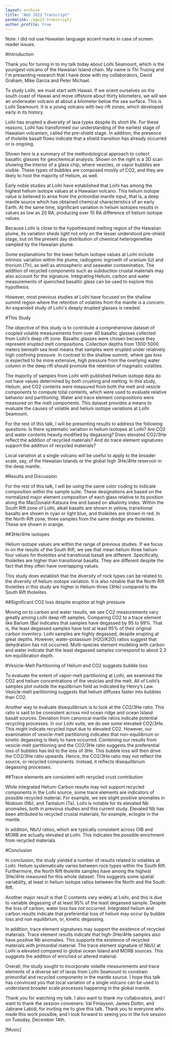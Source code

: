 ```yaml
---
layout: archive
title: "AGU 2022 Transcript"
permalink: /agu22-transcript/
author_profile: true
---
```


Note: I did not use Hawaiian language accent marks in case of screen reader issues.

#Introduction

Thank you for tuning in to my talk today about Loihi Seamount, which is the youngest volcano of the Hawaiian Island chain. My name is Thi Truong and I'm presenting research that I have done with my collaborators, David Graham, Mike Garcia and Peter Michael.

To study Loihi, we must start with Hawaii. If we orient ourselves on the south coast of Hawaii and move offshore about thirty kilometers, we will see an underwater volcano at about a kilometer below the sea surface. This is Loihi Seamount. It is a young volcano with two rift zones, which developed early in its history.

Loihi has erupted a diversity of lava types despite its short life. For these reasons, Loihi has transformed our understanding of the earliest stage of Hawaiian volcanism, called the pre-shield stage. In addition, the presence of tholeiite basalt flows indicate that a shield transition has already occurred or is ongoing. 

Shown here is a summary of the methodological approach to collect basaltic glasses for geochemical analysis. Shown on the right is a 3D scan showing the interior of a glass chip, where vesicles, or vapor bubbles are visible. These types of bubbles are composed mostly of CO2, and they are likely to host the majority of Helium, as well.

Early noble studies at Loihi have established that Loihi has among the highest helium isotope values at a Hawaiian volcano. This helium isotope value is believed to arise from the primordial mantle input, that is, a deep mantle source which has obtained chemical characteristics of an early Earth. At the same time, significant variation in helium isotopes results in values as low as 20 RA, producing over 10 RA difference of helium isotope values.

Because Loihi is close to the hypothesized melting region of the Hawaiian plume, its variation sheds light not only on the lesser understood pre-shield stage, but on the present day distribution of chemical heterogeneities sampled by the Hawaiian plume.

Some explanations for the lower helium isotope values at Loihi include intrinsic variation within the plume, radiogenic ingrowth of uranium (U) and thorium (Th), as well as atmospheric and seawater contamination. The addition of recycled components such as subduction crustal materials may also account for the signature. Integrating Helium, carbon and water measurements of quenched basaltic glass can be used to explore this hypothesis.

However, most previous studies at Loihi have focused on the shallow summit region where the retention of volatiles from the mantle is a concern. An expanded study of Loihi's deeply erupted glasses is needed.

#This Study

The objective of this study is to contribute a comprehensive dataset of coupled volatile measurements from over 40 basaltic glasses collected from Loihi’s deep rift zone. Basaltic glasses were chosen because they represent erupted melt compositions. Collection depths from 1300-5000 meters beneath sea level means that samples were erupted under relatively high confining pressure. In contrast to the shallow summit, where gas loss is expected to be more extensive, high pressure from the overlying water column in the deep rift should promote the retention of magmatic volatiles.

The majority of samples from Loihi with published Helium isotope data do not have values determined by both crushing and melting. In this study, Helium, and CO2 contents were measured from both the melt and vesicle components to compute total contents, which were used to evaluate relative behavior and partitioning. Water and trace element compositions were measured on the melt components. This dataset provides a means to evaluate the causes of volatile and helium isotope variations at Loihi Seamount.

For the rest of this talk, I will be presenting results to address the following questions: Is there systematic variation in helium isotopes at Loihi? Are CO2 and water contents heavily modified by degassing? Does elevated CO2/3He reflect the addition of recycled materials? And do trace element signatures support the addition of recycled materials?

Local variation at a single volcano will be useful to apply to the broader scale, say, of the Hawaiian Islands or the global high 3He/4He reservoir in the deep mantle.

#Results and Discussion

For the rest of this talk, I will be using the same color coding to indicate composition within the sample suite. These designations are based on the normalized major element composition of each glass relative to its position along the MacDonald-Katsura line and based on alkalinity index. Within the South Rift zone of Loihi, alkali basalts are shown in yellow, transitional basalts are shown in cyan or light blue, and tholeiites are shown in red. In the North Rift zone, three samples from the same dredge are tholeiites. These are shown in orange.

##3He/4He isotopes

Helium isotope values are within the range of previous studies. If we focus in on the results of the South Rift, we see that mean helium three helium four values for tholeiites and transitional basalt are different. Specifically, tholeiites are higher than transitional basalts. They are different despite the fact that they often have overlapping values.

This study does establish that the diversity of rock types can be related to the diversity of helium isotope variation. It is also notable that the North Rift tholeiites in this study are higher in Helium-three (3He) compared to the South Rift tholeiites. 

##Significant CO2 loss despite eruption at high pressure

Moving on to carbon and water results, we see CO2 measurements vary greatly among Loihi deep rift samples. Comparing CO2 to a trace element like Barium (Ba) indicates that samples have degassed by 95 to 99%. That is, the least degassed samples have lost at least 95% of their original carbon inventory. Loihi samples are highly degassed, despite erupting at great depths. However, water-potassium (H2O/K2O) ratios suggest that dehydration has not occurred.  Multi-species element modeling with carbon and water indicate that the least degassed samples correspond to about 2.3 km equilibration depth.

#Vesicle-Melt Partitioning of Helium and CO2 suggests bubble loss

To evaluate the extent of vapor-melt partitioning at Loihi, we examined the CO2 and helium concentrations of the vesicles and the melt. All of Loihi’s samples plot outside the equilibrium field as indicated by Henry’s Law. Vesicle-melt partitioning suggests that helium diffuses faster into bubbles than CO2.

Another way to evaluate disequilibrium is to look at the CO2/3He ratio. This ratio is said to be consistent across mid ocean ridge and ocean Island basalt sources. Deviation from canonical mantle ratios indicate potential recycling processes. In our Loihi suite, we do see some elevated CO2/3He. This might indicate recycled input due to elevated CO2. However, our examination of vesicle-melt partitioning indicates that non-equilibrium or kinetic degassing is likely to have occurred. Combining our results from vesicle-melt partitioning and the CO2/3He ratio suggests the preferential loss of bubbles has led to the loss of 3He. This bubble loss will then drive the CO2/3He ratio upwards. Hence, the CO2/3He ratio may not reflect the source, or recycled components. Instead, it reflects disequilibrium degassing processes.

##Trace elements are consistent with recycled crust contribution

While integrated Helium-Carbon results may not support recycled components in the Loihi source, some trace elements are indicators of possible recycled material. For example, we see slight positive anomalies in Niobium (Nb), and Tantalum (Ta).  Loihi is notable for its elevated Nb anomalies, both in previous studies and this current study. Elevated Nb has been attributed to recycled crustal materials, for example, eclogite in the mantle.

In addition, Nb/U ratios, which are typically consistent across OIB and MORB are actually elevated at Loihi. This indicates the possible enrichment from recycled materials.

#Conclusion

In conclusion, the study yielded a number of results related to volatiles at Loihi.  Helium systematically varies between rock types within the South Rift. Furthermore, the North Rift tholeiite samples have among the highest 3He/4He measured for this whole dataset. This suggests some spatial variability, at least in helium isotope ratios between the North and the South Rift.

Another major result is that C contents vary widely at Loihi, and this is due to variable degassing of at least 95% of the least degassed sample. Despite the loss of carbon, water loss has not occurred. Integrated helium and carbon results indicate that preferential loss of helium may occur by bubble loss and non equilibrium, or, kinetic degassing.

In addition, trace element signatures may support the existence of recycled materials.  Trace element results indicate that high-3He/4He samples also have positive Nb anomalies.  This supports the existence of recycled materials with primordial material. The trace element signature of Nb/U at Loihi is elevated compared to global ocean Island and MORB sources. This suggests the addition of enriched or altered material.

Overall, the study sought to incorporate volatile measurements and trace elements of a diverse set of lavas from Loihi Seamount to constrain primordial and recycled components in the mantle source. I hope this talk has convinced you that local variation of a single volcano can be used to understand broader scale processes happening in the global mantle.

Thank you for watching my talk. I also want to thank my collaborators, and I want to thank the session conveners: Val Finlayson, James Dottin, and Jabrane Labidi, for inviting me to give this talk. Thank you to everyone who made this work possible, and I look forward to seeing you in the live session on Tuesday, December 14th.

[Music]
